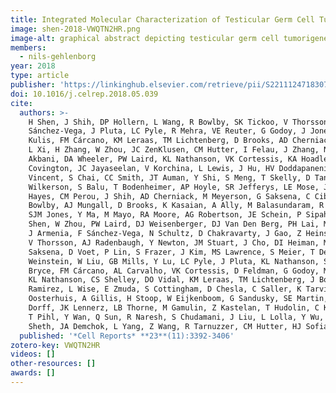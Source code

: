 ```yaml
---
title: Integrated Molecular Characterization of Testicular Germ Cell Tumors
image: shen-2018-VWQTN2HR.png
image-alt: graphical abstract depicting testicular germ cell tumorigenesis
members:
  - nils-gehlenborg
year: 2018
type: article
publisher: 'https://linkinghub.elsevier.com/retrieve/pii/S221112471830785X'
doi: 10.1016/j.celrep.2018.05.039
cite:
  authors: >-
    H Shen, J Shih, DP Hollern, L Wang, R Bowlby, SK Tickoo, V Thorsson, AJ Mungall, Y Newton, AM Hegde, J Armenia, F
    Sánchez-Vega, J Pluta, LC Pyle, R Mehra, VE Reuter, G Godoy, J Jones, CS Shelley, DR Feldman, DO Vidal, D Lessel, T
    Kulis, FM Cárcano, KM Leraas, TM Lichtenberg, D Brooks, AD Cherniack, J Cho, DI Heiman, K Kasaian, M Liu, MS Noble,
    L Xi, H Zhang, W Zhou, JC ZenKlusen, CM Hutter, I Felau, J Zhang, N Schultz, G Getz, M Meyerson, JM Stuart, R
    Akbani, DA Wheeler, PW Laird, KL Nathanson, VK Cortessis, KA Hoadley, L Wang, L Xi, D Wheeler, D Hughes, K
    Covington, JC Jayaseelan, V Korchina, L Lewis, J Hu, HV Doddapaneni, D Muzny, R Gibbs, KA Hoadley, D Hollern, BG
    Vincent, S Chai, CC Smith, JT Auman, Y Shi, S Meng, T Skelly, D Tan, U Veluvolu, PA Mieczkowski, CD Jones, MD
    Wilkerson, S Balu, T Bodenheimer, AP Hoyle, SR Jefferys, LE Mose, JV Simons, MG Soloway, J Roach, JS Parker, DN
    Hayes, CM Perou, J Shih, AD Cherniack, M Meyerson, G Saksena, C Cibulskis, SE Schumacher, R Beroukhim, SB Gabriel, R
    Bowlby, AJ Mungall, D Brooks, K Kasaian, A Ally, M Balasundaram, R Carlsen, D Cheung, E Chuah, N Dhalla, RA Holt,
    SJM Jones, Y Ma, M Mayo, RA Moore, AG Robertson, JE Schein, P Sipahimalani, A Tam, N Thiessen, T Wong, MA Marra, H
    Shen, W Zhou, PW Laird, DJ Weisenberger, DJ Van Den Berg, PH Lai, M Berrios, A Holbrook, MS Bootwalla, DT Maglinte,
    J Armenia, F Sánchez-Vega, N Schultz, D Chakravarty, J Gao, Z Heins, R Kundra, A Ochoa, M Liu, C Sander, M Ladanyi,
    V Thorsson, AJ Radenbaugh, Y Newton, JM Stuart, J Cho, DI Heiman, MS Noble, H Zhang, G Getz, N Gehlenborg, G
    Saksena, D Voet, P Lin, S Frazer, J Kim, MS Lawrence, S Meier, T Defreitas, L Chin, AM Hegde, R Akbani, JN
    Weinstein, W Liu, GB Mills, Y Lu, LC Pyle, J Pluta, KL Nathanson, SK Tickoo, VE Reuter, R Mehra, L Looijenga, AH
    Bryce, FM Cárcano, AL Carvalho, VK Cortessis, D Feldman, G Godoy, M Ittmann, J Jones, T Kulis, S Lerner, D Lessel,
    KL Nathanson, CS Shelley, DO Vidal, KM Leraas, TM Lichtenberg, J Bowen, JM Gastier-Foster, M Gerken, C Helsel, NC
    Ramirez, L Wise, E Zmuda, S Cottingham, D Chesla, C Saller, K Tarvin, LF Lopes, C Scapulatempo-Neto, NDA Aredes, W
    Oosterhuis, A Gillis, H Stoop, W Eijkenboom, G Sandusky, SE Martin, M Aron, S Daneshmand, H Djaladat, D Quinn, T
    Dorff, JK Lennerz, LB Thorne, M Gamulin, Z Kastelan, T Hudolin, C Kubisch, L Boice, M Huang, AH Perou, WK Rathmell,
    T Pihl, Y Wan, Q Sun, R Naresh, S Chudamani, J Liu, L Lolla, Y Wu, ML Ferguson, JC Zenklusen, I Felau, JJ Zhang, M
    Sheth, JA Demchok, L Yang, Z Wang, R Tarnuzzer, CM Hutter, HJ Sofia, TM Davidsen
  published: '*Cell Reports* **23**(11):3392-3406'
zotero-key: VWQTN2HR
videos: []
other-resources: []
awards: []
---
```



